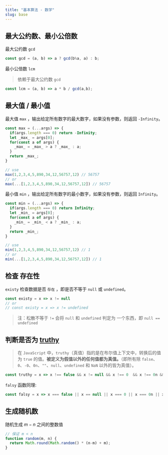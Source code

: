 ```yaml
---
title: "基本算法 - 数学"
slug: base
---
```


## 最大公约数、最小公倍数
最大公约数 `gcd`
```js
const gcd = (a, b) => a ? gcd(b%a, a) : b;
```

最小公倍数 `lcm` 
> 依赖于最大公约数 `gcd`
```js
const lcm = (a, b) => a * b / gcd(a,b);
```

## 最大值 / 最小值
最大值 `max` ，输出给定所有数字的最大数字，如果没有参数，则返回  `-Infinity`。
```js
const max = (...args) => {
  if(args.length === 0) return -Infinity;
  let _max_ = args[0];
  for(const a of args) {
    _max_ = _max_ > a ? _max_ : a;
  }
  return _max_;
}

// use
max(1,2,3,4,5,890,34,12,56757,12) // 56757
// or
max(...[1,2,3,4,5,890,34,12,56757,12]) // 56757
```

最小值 `min` ，输出给定所有数字的最小数字，如果没有参数，则返回  `Infinity`。
```js
const min = (...args) => {
  if(args.length === 0) return Infinity;
  let _min_ = args[0];
  for(const a of args) {
    _min_ = _min_ < a ? _min_ : a;
  }
  return _min_;
}

// use
min(1,2,3,4,5,890,34,12,56757,12) // 1
// or
min(...[1,2,3,4,5,890,34,12,56757,12]) // 1
```

## 检查 存在性
`existy` 检查数据是否 `存在` ，即是否不等于 `null` 或 `undefined`。

```js
const existy = x => x != null
// or
// const existy = x => x != undefined
```
> 注：松散不等于 `!=` 会将 `null` 和 `undefined` 判定为 一个东西，即 `null == undefined`

## 判断是否为 [truthy](https://developer.mozilla.org/zh-CN/docs/Glossary/Truthy)

> 在 `JavaScript` 中，`truthy`（真值）指的是在布尔值上下文中，转换后的值为 `true` 的值。**被定义为假值以外的任何值都为真值。**（即所有除 `false`、`0`、`-0`、`0n`、`""`、`null`、`undefined` 和 `NaN` 以外的皆为真值）。

```js
const truthy = x => x !== false && x != null && x !== 0  && x !== 0n && x === x && x !== "";
```

`falsy` 函数同理: 
```js
const falsy = x => x === false || x == null || x === 0 || x === 0n || x === "" || x !== x ;
```

## 生成随机数
随机生成 $m-n$ 之间的整数值
```js
// 保证 m < n
function random(m, n) {
  return Math.round(Math.random() * (n-m) + m);
}
```
